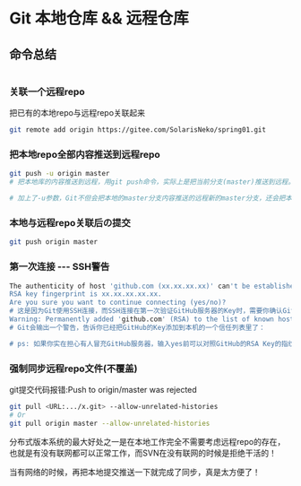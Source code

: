 # Git 本地仓库 && 远程仓库



## 命令总结

```sh

```





### 关联一个远程repo

把已有的本地repo与远程repo关联起来

```sh
git remote add origin https://gitee.com/SolarisNeko/spring01.git
```



### 把本地repo全部内容推送到远程repo

```sh
git push -u origin master
# 把本地库的内容推送到远程，用git push命令，实际上是把当前分支(master)推送到远程。

# 加上了-u参数，Git不但会把本地的master分支内容推送的远程新的master分支，还会把本地的master分支和远程的master分支关联起来，在以后的推送或者拉取时就可以简化命令。
```



### 本地与远程repo关联后の提交

```sh
git push origin master
```



### 第一次连接 --- SSH警告

```sh
The authenticity of host 'github.com (xx.xx.xx.xx)' can't be established.
RSA key fingerprint is xx.xx.xx.xx.xx.
Are you sure you want to continue connecting (yes/no)?
# 这是因为Git使用SSH连接，而SSH连接在第一次验证GitHub服务器的Key时，需要你确认GitHub的Key的指纹信息是否真的来自GitHub的服务器，输入yes回车即可。
Warning: Permanently added 'github.com' (RSA) to the list of known hosts.
# Git会输出一个警告，告诉你已经把GitHub的Key添加到本机的一个信任列表里了：

# ps: 如果你实在担心有人冒充GitHub服务器，输入yes前可以对照GitHub的RSA Key的指纹信息是否与SSH连接给出的一致。
```













### 强制同步远程repo文件(不覆盖)

git提交代码报错:Push to origin/master was rejected

```sh
git pull <URL:.../x.git> --allow-unrelated-histories
# Or
git pull origin master --allow-unrelated-histories
```



分布式版本系统的最大好处之一是在本地工作完全不需要考虑远程repo的存在，也就是有没有联网都可以正常工作，而SVN在没有联网的时候是拒绝干活的！

当有网络的时候，再把本地提交推送一下就完成了同步，真是太方便了！